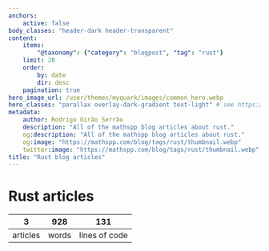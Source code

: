```yaml
---
anchors:
    active: false
body_classes: "header-dark header-transparent"
content:
    items:
        "@taxonomy": {"category": "blogpost", "tag": "rust"}
    limit: 20
    order:
        by: date
        dir: desc
    pagination: true
hero_image_url: /user/themes/myquark/images/common_hero.webp
hero_classes: "parallax overlay-dark-gradient text-light" # see https://demo.getgrav.org/blog-skeleton/blog/hero-classes
metadata:
    author: Rodrigo Girão Serrão
    description: "All of the mathspp blog articles about rust."
    og:description: "All of the mathspp blog articles about rust."
    og:image: "https://mathspp.com/blog/tags/rust/thumbnail.webp"
    twitter:image: "https://mathspp.com/blog/tags/rust/thumbnail.webp"
title: "Rust blog articles"
---
```


# Rust articles


<table class="stats-table">
    <thead>
        <tr>
            <th style="text-align: center;">3</th>
            <th style="text-align: center;">928</th>
            <th style="text-align: center;">131</th>
        </tr>
    </thead>
    <tbody>
        <tr>
            <td style="text-align: center;">articles</td>
            <td style="text-align: center;">words</td>
            <td style="text-align: center;">lines of code</td>
        </tr>
    </tbody>
</table>